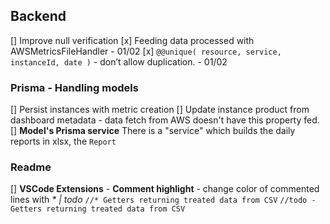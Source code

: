 
## Backend
[] Improve null verification
[x] Feeding data processed with AWSMetricsFileHandler - 01/02
[x] `@@unique( resource, service, instanceId, date )` - don’t allow duplication. - 01/02
### Prisma - Handling models
[] Persist instances with metric creation
    [] Update instance product from dashboard metadata - data fetch from AWS doesn't have this property fed.
[] **Model's Prisma service**
    There is a "service" which builds the daily reports in xlsx, the `Report` 


### Readme
[] **VSCode Extensions**
    - **Comment highlight** - change color of commented lines with *\* | todo*
        ``//* Getters returning treated data from CSV``
        ``//todo - Getters returning treated data from CSV``